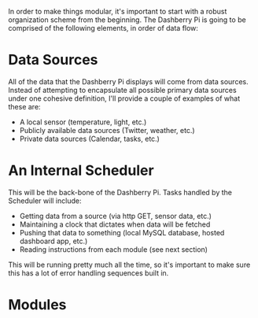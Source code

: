 In order to make things modular, it's important to start with a robust organization scheme from the beginning. The Dashberry Pi is going to be comprised of the following elements, in order of data flow:

# Data Sources
All of the data that the Dashberry Pi displays will come from data sources. Instead of attempting to encapsulate all possible primary data sources under one cohesive definition, I'll provide a couple of examples of what these are:

+ A local sensor (temperature, light, etc.)
+ Publicly available data sources (Twitter, weather, etc.)
+ Private data sources (Calendar, tasks, etc.)

# An Internal Scheduler
This will be the back-bone of the Dashberry Pi. Tasks handled by the Scheduler will include:

+ Getting data from a source (via http GET, sensor data, etc.)
+ Maintaining a clock that dictates when data will be fetched
+ Pushing that data to something (local MySQL database, hosted dashboard app, etc.)
+ Reading instructions from each module (see next section)

This will be running pretty much all the time, so it's important to make sure this has a lot of error handling sequences built in.

# Modules

